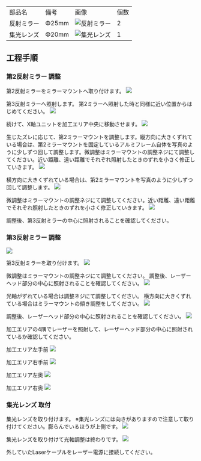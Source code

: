 <table class="packing-list">
    <tbody>
        <tr>
            <td>部品名</td>
            <td>備考</td>
            <td class="packing-img">画像</td>
            <td>個数</td>
        </tr>
        <tr>
            <td>反射ミラー</td>
            <td>Φ25mm</td>
            <td><img src="./images/packing/042.jpg" alt="反射ミラー"/></td>
            <td>2</td>
        </tr>
        <tr>
            <td>集光レンズ</td>
            <td>Φ20mm</td>
            <td><img src="./images/packing/039.jpg" alt="集光レンズ"/></td>
            <td>1</td>
        </tr>
    </tbody>
</table>

## 工程手順

### 第2反射ミラー 調整

第2反射ミラーをミラーマウントへ取り付けます。
<img src="./images/032/000.jpg"/>

第3反射ミラーへ照射します。
第2ミラーへ照射した時と同様に近い位置からはじめてください。
<img src="./images/032/001.jpg"/>

続けて、X軸ユニットを加工エリア中央に移動させます。
<img src="./images/032/002.jpg"/>

生じたズレに応じて、第2ミラーマウントを調整します。縦方向に大きくずれている場合は、第2ミラーマウントを固定しているアルミフレーム自体を写真のように少しずつ回して調整します。微調整はミラーマウントの調整ネジにて調整してください。近い距離、遠い距離でそれぞれ照射したときのずれを小さく修正していきます。
<img src="./images/032/003.jpg"/>

横方向に大きくずれている場合は、第2ミラーマウントを写真のように少しずつ回して調整します。
<img src="./images/032/004.jpg"/>

微調整はミラーマウントの調整ネジにて調整してください。近い距離、遠い距離でそれぞれ照射したときのずれを小さく修正していきます。
<img src="./images/032/005.jpg"/>

調整後、第3反射ミラーの中心に照射されることを確認してください。

### 第3反射ミラー 調整

<img src="./images/032/006.jpg"/>

第3反射ミラーを取り付けます。
<img src="./images/032/007.jpg"/>

微調整はミラーマウントの調整ネジにて調整してください。
調整後、レーザーヘッド部分の中心に照射されることを確認してください。
<img src="./images/032/008.jpg"/>

光軸がずれている場合は調整ネジにて調整してください。
横方向に大きくずれている場合はミラーマウントの傾き調整をしてください。
<img src="./images/032/009.jpg"/>

調整後、レーザーヘッド部分の中心に照射されることを確認してください。
<img src="./images/032/010.jpg"/>

加工エリアの4隅でレーザーを照射して、レーザーヘッド部分の中心に照射されているか確認してください。

加工エリア左手前
<img src="./images/032/011.jpg"/>

加工エリア右手前
<img src="./images/032/012.jpg"/>

加工エリア左奥
<img src="./images/032/013.jpg"/>

加工エリア右奥
<img src="./images/032/014.jpg"/>

### 集光レンズ 取付

集光レンズを取り付けます。
※集光レンズには向きがありますので注意して取り付けてください。膨らんでいるほうが上側です。
<img src="./images/032/015.jpg"/>

集光レンズを取り付けて光軸調整は終わりです。
<img src="./images/032/016.jpg"/>

外していたLaserケーブルをレーザー電源に接続してください。
